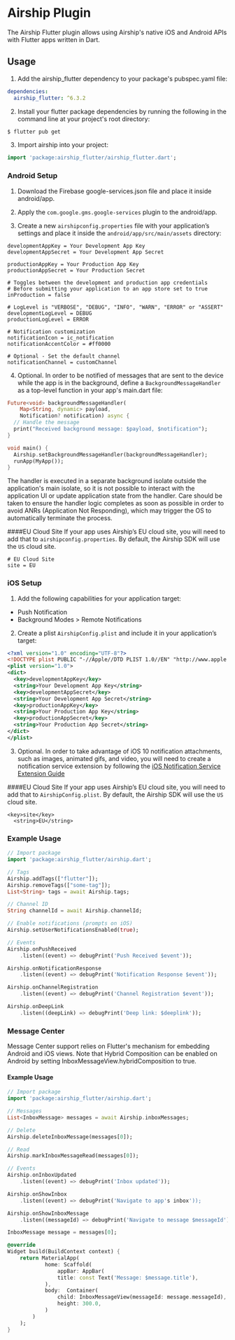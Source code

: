 # Airship Plugin

The Airship Flutter plugin allows using Airship's native iOS and Android APIs with Flutter apps written in Dart.

## Usage

1. Add the airship_flutter dependency to your package's pubspec.yaml file:

```yaml
dependencies:
  airship_flutter: ^6.3.2
```

2. Install your flutter package dependencies by running the following in the command line at your project's root directory:

```sh
$ flutter pub get
```

3. Import airship into your project:

```dart
import 'package:airship_flutter/airship_flutter.dart';
```

### Android Setup

1) Download the Firebase google-services.json file and place it inside android/app.

2) Apply the `com.google.gms.google-services` plugin to the android/app.

3) Create a new `airshipconfig.properties` file with your application’s settings and
place it inside the `android/app/src/main/assets` directory:

```properties
developmentAppKey = Your Development App Key
developmentAppSecret = Your Development App Secret

productionAppKey = Your Production App Key
productionAppSecret = Your Production Secret

# Toggles between the development and production app credentials
# Before submitting your application to an app store set to true
inProduction = false

# LogLevel is "VERBOSE", "DEBUG", "INFO", "WARN", "ERROR" or "ASSERT"
developmentLogLevel = DEBUG
productionLogLevel = ERROR

# Notification customization
notificationIcon = ic_notification
notificationAccentColor = #ff0000

# Optional - Set the default channel
notificationChannel = customChannel
```

4) Optional. In order to be notified of messages that are sent to the device while the app is in the background,
define a `BackgroundMessageHandler` as a top-level function in your app's main.dart file:

```dart
Future<void> backgroundMessageHandler(
    Map<String, dynamic> payload,
    Notification? notification) async { 
  // Handle the message
  print("Received background message: $payload, $notification");
}

void main() {
  Airship.setBackgroundMessageHandler(backgroundMessageHandler);
  runApp(MyApp());
}
```

The handler is executed in a separate background isolate outside the application's main isolate,
so it is not possible to interact with the application UI or update application state from the handler.
Care should be taken to ensure the handler logic completes as soon as possible in order to avoid 
ANRs (Application Not Responding), which may trigger the OS to automatically terminate the process.

####EU Cloud Site
If your app uses Airship’s EU cloud site, you will need to add that to `airshipconfig.properties`. By default, the Airship SDK will use the `US` cloud site.

```
# EU Cloud Site
site = EU
```

### iOS Setup

1) Add the following capabilities for your application target:
  - Push Notification
  - Background Modes > Remote Notifications

2) Create a plist `AirshipConfig.plist` and include it in your application’s target:
```xml
<?xml version="1.0" encoding="UTF-8"?>
<!DOCTYPE plist PUBLIC "-//Apple//DTD PLIST 1.0//EN" "http://www.apple.com/DTDs/PropertyList-1.0.dtd">
<plist version="1.0">
<dict>
  <key>developmentAppKey</key>
  <string>Your Development App Key</string>
  <key>developmentAppSecret</key>
  <string>Your Development App Secret</string>
  <key>productionAppKey</key>
  <string>Your Production App Key</string>
  <key>productionAppSecret</key>
  <string>Your Production App Secret</string>
</dict>
</plist>
```

3) Optional. In order to take advantage of iOS 10 notification attachments, such as images, animated gifs, and
video, you will need to create a notification service extension by following the [iOS Notification Service Extension Guide](https://docs.urbanairship.com/platform/reference/ios-extension/)

####EU Cloud Site
If your app uses Airship’s EU cloud site, you will need to add that to `AirshipConfig.plist`. By default, the Airship SDK will use the `US` cloud site.
```
<key>site</key>
  <string>EU</string>
```


### Example Usage

```dart
// Import package
import 'package:airship_flutter/airship.dart';

// Tags
Airship.addTags(["flutter"]);
Airship.removeTags(["some-tag"]);
List<String> tags = await Airship.tags;

// Channel ID
String channelId = await Airship.channelId;

// Enable notifications (prompts on iOS)
Airship.setUserNotificationsEnabled(true);

// Events
Airship.onPushReceived
    .listen((event) => debugPrint('Push Received $event'));

Airship.onNotificationResponse
    .listen((event) => debugPrint('Notification Response $event'));

Airship.onChannelRegistration
    .listen((event) => debugPrint('Channel Registration $event'));

Airship.onDeepLink
    .listen((deepLink) => debugPrint('Deep link: $deeplink'));

```


### Message Center

Message Center support relies on Flutter's mechanism for embedding Android and iOS views.
Note that Hybrid Composition can be enabled on Android by setting InboxMessageView.hybridComposition to true.

#### Example Usage

```dart
// Import package
import 'package:airship_flutter/airship.dart';

// Messages
List<InboxMessage> messages = await Airship.inboxMessages;

// Delete
Airship.deleteInboxMessage(messages[0]);

// Read
Airship.markInboxMessageRead(messages[0]);

// Events
Airship.onInboxUpdated
    .listen((event) => debugPrint('Inbox updated'));

Airship.onShowInbox
    .listen((event) => debugPrint('Navigate to app's inbox'));

Airship.onShowInboxMessage
    .listen((messageId) => debugPrint('Navigate to message $messageId'));

InboxMessage message = messages[0];

@override
Widget build(BuildContext context) {
    return MaterialApp(
            home: Scaffold(
                appBar: AppBar(
                title: const Text('Message: $message.title'),
            ),
            body:  Container(
                child: InboxMessageView(messageId: message.messageId),
                height: 300.0,
            )
        )
    );
}
```
